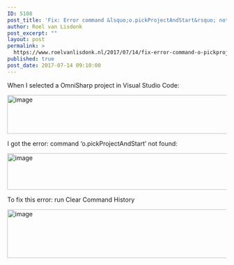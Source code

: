 ```yaml
---
ID: 5108
post_title: 'Fix: Error command &lsquo;o.pickProjectAndStart&rsquo; not found in Visual Studio Code'
author: Roel van Lisdonk
post_excerpt: ""
layout: post
permalink: >
  https://www.roelvanlisdonk.nl/2017/07/14/fix-error-command-o-pickprojectandstart-not-found-in-visual-studio-code/
published: true
post_date: 2017-07-14 09:10:00
---
```

<p>When I selected a OmniSharp project in Visual Studio Code:</p>    <p><a href="https://www.roelvanlisdonk.nl/wp-content/uploads/2017/07/image.png" rel="lightbox"><img title="image" style="display: inline; background-image: none;" border="0" alt="image" src="https://www.roelvanlisdonk.nl/wp-content/uploads/2017/07/image_thumb.png" width="851" height="89" /></a></p>    <p>I got the error: command ‘o.pickProjectAndStart’ not found:</p>      <p><a href="https://www.roelvanlisdonk.nl/wp-content/uploads/2017/07/image-1.png" rel="lightbox"><img title="image" style="display: inline; background-image: none;" border="0" alt="image" src="https://www.roelvanlisdonk.nl/wp-content/uploads/2017/07/image_thumb-1.png" width="588" height="84" /></a></p>    <p>To fix this error: run Clear Command History</p>    <p><a href="https://www.roelvanlisdonk.nl/wp-content/uploads/2017/07/image-2.png" rel="lightbox"><img title="image" style="display: inline; background-image: none;" border="0" alt="image" src="https://www.roelvanlisdonk.nl/wp-content/uploads/2017/07/image_thumb-2.png" width="897" height="112" /></a></p>